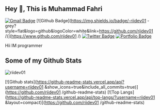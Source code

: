 ## Hey 👋, This is Muhammad Fahri 
[![Gmail Badge](https://img.shields.io/badge/-pocoxjarr@gmail.com-c14438?style=flat&logo=Gmail&logoColor=white&link=mailto:pocoxjarr@gmail.com)](mailto:pocoxjarr@gmail.com) [![Github Badge](https://img.shields.io/badge/-riidev01 -grey?style=flat&logo=github&logoColor=white&link=https://github.com/riidev01 /)](https://www.github.com/riidev01 /) [![Twitter Badge](https://img.shields.io/badge/-https://x.com/JarrPoco?t=ZwIQmWT9a6Nm3gUSnFRcgA&s=09-00acee?style=flat&logo=twitter&logoColor=white&link=https://twitter.com/https://x.com/JarrPoco?t=ZwIQmWT9a6Nm3gUSnFRcgA&s=09/)](https://www.twitter.com/https://x.com/JarrPoco?t=ZwIQmWT9a6Nm3gUSnFRcgA&s=09/) [![Portfolio Badge](https://img.shields.io/badge/portfolio-web-blue?style=flat&link=https://riidev01.github.io/Profillink//)](https://riidev01.github.io/Profillink//) <p align='left'>Hii IM programmer </p>
## Some of my Github Stats
<p align=left> <img src=https://komarev.com/ghpvc/?username=riidev01  alt=riidev01  /> </p>

[![Github stats](https://github-readme-stats.vercel.app/api?username=riidev01 &show_icons=true&include_all_commits=true)](https://github.com/riidev01 /github-readme-stats)
[![Top Langs](https://github-readme-stats.vercel.app/api/top-langs/?username=riidev01 &layout=compact)](https://github.com/riidev01 /github-readme-stats)
